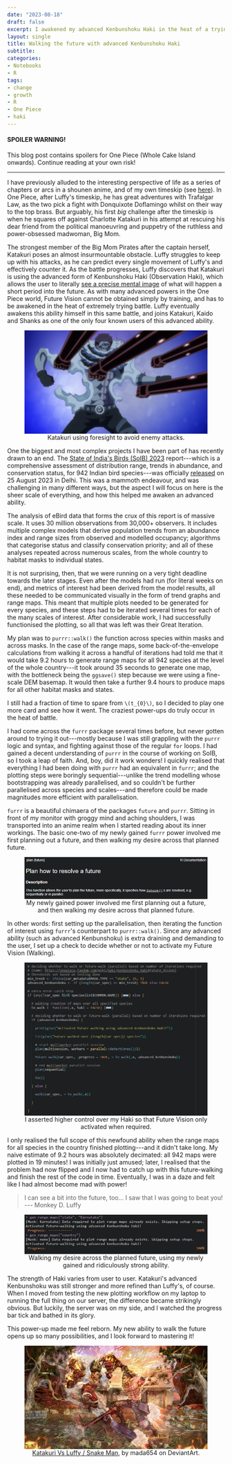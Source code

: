 ```yaml
---
date: "2023-08-18"
draft: false
excerpt: I awakened my advanced Kenbunshoku Haki in the heat of a trying battle. I can now plan futures and walk out my desires across them.
layout: single
title: Walking the future with advanced Kenbunshoku Haki
subtitle: 
categories:
- Notebooks
- R
tags:
- change
- growth
- R
- One Piece
- haki
---
```


#### SPOILER WARNING!

This blog post contains spoilers for One Piece (Whole Cake Island onwards). Continue reading at your own risk!

***

I have previously alluded to the interesting perspective of life as a series of chapters or arcs in a shounen anime, and of my own timeskip (see [here](https://kartrick.rbind.io/blog/07_turnofyear/)). In One Piece, after Luffy's timeskip, he has great adventures with Trafalgar Law, as the two pick a fight with Donquixote Doflamingo whilst on their way to the top brass. But arguably, his first *big* challenge after the timeskip is when he squares off against Charlotte Katakuri in his attempt at rescuing his dear friend from the political manoeuvring and puppetry of the ruthless and power-obsessed madwoman, Big Mom.

The strongest member of the Big Mom Pirates after the captain herself, Katakuri poses an almost insurmountable obstacle. Luffy struggles to keep up with his attacks, as he can predict every single movement of Luffy's and effectively counter it. As the battle progresses, Luffy discovers that Katakuri is using the advanced form of Kenbunshoku Haki (Observation Haki), which allows the user to literally [see a precise mental image](https://onepiece.fandom.com/wiki/Haki/Kenbunshoku_Haki#Future_Vision) of what will happen a short period into the future. As with many advanced powers in the One Piece world, Future Vision cannot be obtained simply by training, and has to be awakened in the heat of extremely trying battle. Luffy eventually awakens this ability himself in this same battle, and joins Katakuri, Kaido and Shanks as one of the only four known users of this advanced ability.

<div style="text-align: center;">
<figure>
    <img src="katakuri_futuresight.jpg" align="middle">
    <figcaption>Katakuri using foresight to avoid enemy attacks.</figcaption>
</figure>
</div>

One the biggest and most complex projects I have been part of has recently drawn to an end. The [State of India's Birds (SoIB) 2023](https://stateofindiasbirds.in/) report---which is a comprehensive assessment of distribution range, trends in abundance, and conservation status, for 942 Indian bird species---was officially [released](https://www.youtube.com/live/gJgXuRPl9vg?si=XMtOT9BxT3jwE-F_&t=344) on 25 August 2023 in Delhi. This was a mammoth endeavour, and was challenging in many different ways, but the aspect I will focus on here is the sheer scale of everything, and how this helped me awaken an advanced ability.

The analysis of eBird data that forms the crux of this report is of massive scale. It uses 30 million observations from 30,000+ observers. It includes multiple complex models that derive population trends from an abundance index and range sizes from observed and modelled occupancy; algorithms that categorise status and classify conservation priority; and all of these analyses repeated across numerous scales, from the whole country to habitat masks to individual states. 

It is not surprising, then, that we were running on a very tight deadline towards the later stages. Even after the models had run (for literal weeks on end), and metrics of interest had been derived from the model results, all these needed to be communicated visually in the form of trend graphs and range maps. This meant that multiple plots needed to be generated for every species, and these steps had to be iterated several times for each of the many scales of interest. After considerable work, I had successfully functionised the plotting, so all that was left was their Great Iteration.

My plan was to `purrr::walk()` the function across species within masks and across masks. In the case of the range maps, some back-of-the-envelope calculations from walking it across a handful of iterations had told me that it would take 9.2 hours to generate range maps for all 942 species at the level of the whole country---it took around 35 seconds to generate one map, with the bottleneck being the `ggsave()` step because we were using a fine-scale DEM basemap. It would then take a further 9.4 hours to produce maps for all other habitat masks and states. 

I still had a fraction of time to spare from `\(t_{0}\)`, so I decided to play one more card and see how it went. The craziest power-ups do truly occur in the heat of battle. 

I had come across the `furrr` package several times before, but never gotten around to trying it out---mostly because I was still grappling with the `purrr` logic and syntax, and fighting against those of the regular `for` loops. I had gained a decent understanding of `purrr` in the course of working on SoIB, so I took a leap of faith. And, boy, did it work wonders! I quickly realised that everything I had been doing with `purrr` had an equivalent in `furrr`; and the plotting steps were boringly sequential---unlike the trend modelling whose bootstrapping was already parallelised, and so couldn't be further parallelised across species and scales---and therefore could be made magnitudes more efficient with parallelisation.

`furrr` is a beautiful chimaera of the packages `future` and `purrr`. Sitting in front of my monitor with groggy mind and aching shoulders, I was transported into an anime realm when I started reading about its inner workings. The basic one-two of my newly gained `furrr` power involved me first planning out a future, and then walking my desire across that planned future. 

<div style="text-align: center;">
<figure>
    <img src="future-plan.png" align="middle">
    <figcaption>My newly gained power involved me first planning out a future, and then walking my desire across that planned future.</figcaption>
</figure>
</div>

In other words: first setting up the parallelisation, then iterating the function of interest using `furrr`'s counterpart to `purrr::walk()`. Since any advanced ability (such as advanced Kenbunshoku) is extra draining and demanding to the user, I set up a check to decide whether or not to activate my Future Vision (Walking).

<div style="text-align: center;">
<figure>
    <img src="activate-adv-kenbunshoku.png" align="middle">
    <figcaption>I asserted higher control over my Haki so that Future Vision only activated when required.</figcaption>
</figure>
</div>

I only realised the full scope of this newfound ability when the range maps for all species in the country finished plotting---and it didn't take long. My naive estimate of 9.2 hours was absolutely decimated: all 942 maps were plotted in 19 minutes! I was initially just amused; later, I realised that the problem had now flipped and I now had to catch up with this future-walking and finish the rest of the code in time. Eventually, I was in a daze and felt like I had almost become mad with power!

> I can see a bit into the future, too... I saw that I was going to beat you!
> --- Monkey D. Luffy

<div style="text-align: center;">
<figure>
    <img src="progress.jpg" align="middle">
    <figcaption>Walking my desire across the planned future, using my newly gained and ridiculously strong ability.</figcaption>
</figure>
</div>

The strength of Haki varies from user to user. Katakuri's advanced Kenbunshoku was still stronger and more refined than Luffy's, of course. When I moved from testing the new plotting workflow on my laptop to running the full thing on our server, the difference became strikingly obvious. But luckily, the server was on my side, and I watched the progress bar tick and bathed in its glory. 

This power-up made me feel reborn. My new ability to walk the future opens up so many possibilities, and I look forward to mastering it!

<div style="text-align: center;">
<figure>
    <img src="featured_katakauri_v_luffy.jpg" align="middle">
    <figcaption><a href="https://www.deviantart.com/mada654/art/Katakuri-Vs-Luffy-Snake-Man-765633030">Katakuri Vs Luffy / Snake Man</a>, by mada654 on DeviantArt.</figcaption>
</figure>
</div>
